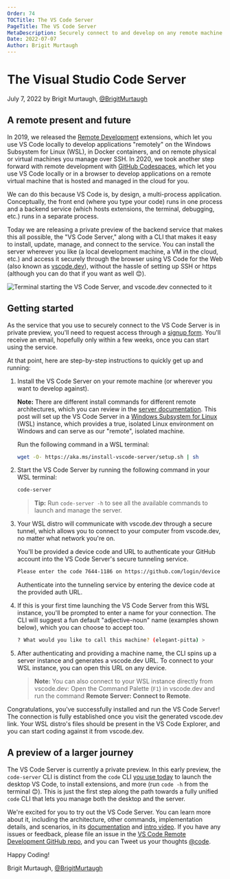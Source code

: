 ```yaml
---
Order: 74
TOCTitle: The VS Code Server
PageTitle: The VS Code Server
MetaDescription: Securely connect to and develop on any remote machine with the VS Code Server private preview.
Date: 2022-07-07
Author: Brigit Murtaugh
---
```


# The Visual Studio Code Server

July 7, 2022 by Brigit Murtaugh, [@BrigitMurtaugh](https://twitter.com/BrigitMurtaugh)

## A remote present and future

In 2019, we released the [Remote Development](https://code.visualstudio.com/docs/remote/remote-overview) extensions, which let you use VS Code locally to develop applications "remotely" on the Windows Subsystem for Linux (WSL), in Docker containers, and on remote physical or virtual machines you manage over SSH. In 2020, we took another step forward with remote development with [GitHub Codespaces](https://code.visualstudio.com/docs/remote/codespaces), which let you use VS Code locally or in a browser to develop applications on a remote virtual machine that is hosted and managed in the cloud for you.

We can do this because VS Code is, by design, a multi-process application. Conceptually, the front end (where you type your code) runs in one process and a backend service (which hosts extensions, the terminal, debugging, etc.) runs in a separate process.

Today we are releasing a private preview of the backend service that makes this all possible, the "VS Code Server," along with a CLI that makes it easy to install, update, manage, and connect to the service. You can install the server wherever you like (a local development machine, a VM in the cloud, etc.) and access it securely through the browser using VS Code for the Web (also known as [vscode.dev](http://vscode.dev/)), without the hassle of setting up SSH or https (although you can do that if you want as well 😊).

![Terminal starting the VS Code Server, and vscode.dev connected to it](help-and-start.png)

## Getting started

As the service that you use to securely connect to the VS Code Server is in private preview, you'll need to request access through a [signup form](https://aka.ms/vscode-server-signup). You'll receive an email, hopefully only within a few weeks, once you can start using the service.

At that point, here are step-by-step instructions to quickly get up and running:

1. Install the VS Code Server on your remote machine (or wherever you want to develop against).

    **Note:** There are different install commands for different remote architectures, which you can review in the [server documentation](https://aka.ms/vscode-server-arch). This post will set up the VS Code Server in a [Windows Subsystem for Linux](https://docs.microsoft.com/windows/wsl/) (WSL) instance, which provides a true, isolated Linux environment on Windows and can serve as our "remote", isolated machine.

    Run the following command in a WSL terminal:

    ``` bash
    wget -O- https://aka.ms/install-vscode-server/setup.sh | sh
    ```

2. Start the VS Code Server by running the following command in your WSL terminal:

    ```bash
    code-server
    ```

    > **Tip:** Run `code-server -h` to see all the available commands to launch and manage the server.

3. Your WSL distro will communicate with vscode.dev through a secure tunnel, which allows you to connect to your computer from vscode.dev, no matter what network you're on.

    You'll be provided a device code and URL to authenticate your GitHub account into the VS Code Server's secure tunneling service.

    ```bash
    Please enter the code 7644-1186 on https://github.com/login/device
    ```

    Authenticate into the tunneling service by entering the device code at the provided auth URL.

4. If this is your first time launching the VS Code Server from this WSL instance, you'll be prompted to enter a name for your connection. The CLI will suggest a fun default "adjective-noun" name (examples shown below), which you can choose to accept too.

    ```bash
    ? What would you like to call this machine? (elegant-pitta) >
    ```

5. After authenticating and providing a machine name, the CLI spins up a server instance and generates a vscode.dev URL. To connect to your WSL instance, you can open this URL on any device.

    > **Note:** You can also connect to your WSL instance directly from vscode.dev: Open the Command Palette (`F1`) in vscode.dev and run the command **Remote Server: Connect to Remote**.

Congratulations, you've successfully installed and run the VS Code Server! The connection is fully established once you visit the generated vscode.dev link. Your WSL distro's files should be present in the VS Code Explorer, and you can start coding against it from vscode.dev.

## A preview of a larger journey

The VS Code Server is currently a private preview. In this early preview, the `code-server` CLI is distinct from the `code` CLI [you use today](https://code.visualstudio.com/docs/editor/command-line#_launching-from-command-line) to launch the desktop VS Code, to install extensions, and more (run `code -h` from the terminal 😊). This is just the first step along the path towards a fully unified `code` CLI that lets you manage both the desktop and the server.

We're excited for you to try out the VS Code Server. You can learn more about it, including the architecture, other commands, implementation details, and scenarios, in its [documentation](https://aka.ms/vscode-server-doc) and [intro video](https://aka.ms/vscode-server-video). If you have any issues or feedback, please file an issue in the [VS Code Remote Development GitHub repo](https://github.com/microsoft/vscode-remote-release/issues), and you can Tweet us your thoughts [@code](https://twitter.com/code).

Happy Coding!

Brigit Murtaugh, [@BrigitMurtaugh](https://twitter.com/BrigitMurtaugh)
